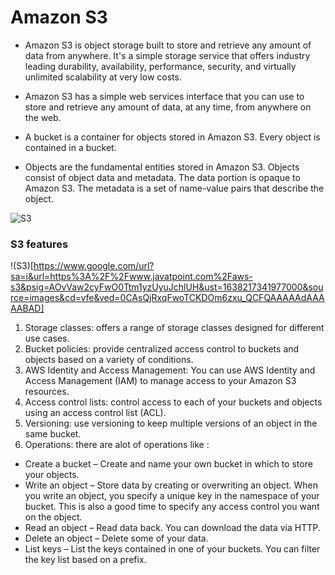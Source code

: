 # Amazon S3
 
* Amazon S3 is object storage built to store and retrieve any amount of data from anywhere. 
It's a simple storage service that offers industry leading durability, availability,
performance, security, and virtually unlimited scalability at very low costs.

* Amazon S3 has a simple web services interface that you can use to store and retrieve any amount of data, at any time, from anywhere on the web.

* A bucket is a container for objects stored in Amazon S3. Every object is contained in a bucket.

* Objects are the fundamental entities stored in Amazon S3. Objects consist of object data and metadata. The data portion is opaque to Amazon S3. The metadata is a set of name-value pairs that describe the object.

![S3](https://www.google.com/url?sa=i&url=https%3A%2F%2Faws.amazon.com%2Far%2Fs3%2Ffeatures%2Faccess-points%2F&psig=AOvVaw22h1pOZ70RV5CEyQ__HOwy&ust=1638217286171000&source=images&cd=vfe&ved=0CAsQjRxqFwoTCKCgkJnxu_QCFQAAAAAdAAAAABAD)


### S3 features

!(S3)[https://www.google.com/url?sa=i&url=https%3A%2F%2Fwww.javatpoint.com%2Faws-s3&psig=AOvVaw2cyFwO0Ttm1yzUyuJchlUH&ust=1638217341977000&source=images&cd=vfe&ved=0CAsQjRxqFwoTCKDOm6zxu_QCFQAAAAAdAAAAABAD]

1. Storage classes: offers a range of storage classes designed for different use cases.
2. Bucket policies: provide centralized access control to buckets and objects based on a variety of conditions.
3. AWS Identity and Access Management: You can use AWS Identity and Access Management (IAM) to manage access to your Amazon S3 resources.
4. Access control lists: control access to each of your buckets and objects using an access control list (ACL).
5. Versioning: use versioning to keep multiple versions of an object in the same bucket.
6. Operations: there are alot of operations like :

+ Create a bucket – Create and name your own bucket in which to store your objects.
+ Write an object – Store data by creating or overwriting an object. When you write an object, you specify a unique key in the namespace of your bucket. This is also a good time to specify any access control you want on the object.
+ Read an object – Read data back. You can download the data via HTTP.
+ Delete an object – Delete some of your data.
+ List keys – List the keys contained in one of your buckets. You can filter the key list based on a prefix.



